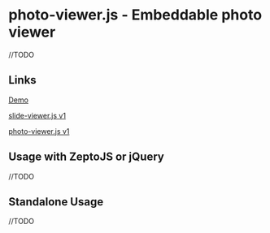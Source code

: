 photo-viewer.js - Embeddable photo viewer
==================================================

//TODO




Links
-----

[Demo](http://code.kik.com/photo-viewer/demos/basic.html)

[slide-viewer.js v1](http://cdn.kik.com/photo-viewer/1/slide-viewer.js)

[photo-viewer.js v1](http://cdn.kik.com/photo-viewer/1/photo-viewer.js)




Usage with ZeptoJS or jQuery
----------------------------

//TODO




Standalone Usage
----------------

//TODO

